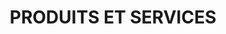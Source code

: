 ---
title: "PRODUITS ET SERVICES"
description: "Lorem Ipsum"
layout: services

homeh1: "ASSURANCE HABITATION"

hometag1: "Résidence principale"

homedesc1: "Votre résidence est l’investissement le plus important que vous ferez, il est donc important de trouver la bonne protection pour votre paix d’esprit. Qu’il s’agisse d’une résidence unifamiliale, un condominium, une maison en rangée ou un appartement, nous vous aiderons à trouver le meilleur produit pour protéger votre propriété. Vous dormirez mieux sachant que votre résidence est protégée contre le vol, le vandalisme, le feu ou les inondations. Contactez-nous pour découvrir comment nous pouvons vous aider à garder votre résidence en sécurité."

hometag2: "Immeuble à revenu"

homedesc2: "Possédez-vous un immeuble à revenu pour des locations à court ou à long terme? Assurer ce genre de propriété implique certains critères spécifiques et bien comprendre vos options vous permettra de protéger votre investissement. Prenez rendez-vous avec nous pour découvrir comment nous pouvons vous aider."

homelink: "https://webrater.appliedsystems.com/WR/Default.aspx?GC=COURTAS&LANG=FR&LOB=PROP"

vehicleh1: "ASSURANCE AUTOMOBILE"

vehicletag1: "Voiture"
vehicletag2: "Recreationel"
vehicletag3: "Bateau"

vehicledesc: "Que vous possédiez une voiture, un véhicule récréatif, un bateau, un camion ou tout autre type de véhicule, nous trouverons la meilleure solution pour répondre à vos besoins. Vous pourrez dormir tranquille, sachant que votre véhicule est protégé en cas de vol, vandalisme ou accident. Même si vous n’avez pas le meilleur dossier de conduite, dû à des circonstances comme une conduite avec les facultés affaiblies ou des réclamations antérieures, nous pouvons vous aider. Appelez-nous pour découvrir comment."

carlink: "https://webrater.appliedsystems.com/WR/Default.aspx?GC=COURTAS&LANG=FR&LOB=AUTO"

businessh1: "ASSURANCE DES ENTREPRISES"

businesstag1: "Responsabilité"
businesstag2: "Propriété"
businesstag3: "Produit"
businesstag4: "À domicile"

businessdesc: "Nous comprenons que vous mettez beaucoup d’efforts dans votre entreprise et la protéger devrait être une priorité. Peu importe votre modèle d’entreprise, qu’il s’agisse d’un produit ou d’un service, et quel que soit le type d’assurances dont vous ayez besoin, qu’il s’agisse d’assurance responsabilité, de propriété, pour une entreprise à domicile ou autre, nous pouvons trouver les meilleurs produits et solutions adaptés à votre entreprise et à vos besoins spécifiques."


lifeh1: "ASSURANCE-VIE"

lifetag1: "Vie Entiere"
lifetag2: "Universel"
lifetag3: "Terme"
lifetag4: "Maladie critique"
lifetag5: "Invalidité"

lifedesc: "Nous ne pouvons jamais prédire ce que la vie nous réserve et nous savons comment il est important de protéger vos proches. Notre offrons une gamme complète de produits pour vous protéger, vous et vos proches, advenant une situation imprévue ou inattendue. Qu’il s’agisse d’une assurance-vie entière, universelle ou temporaire, d’une assurance contre les maladies graves ou une assurance invalidité, nous pouvons vous aider à trouver les meilleures polices pour garantir votre paix d’esprit."


---